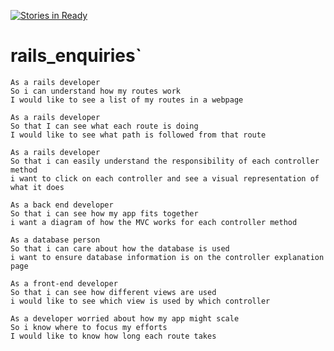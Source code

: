 [![Stories in Ready](https://badge.waffle.io/unalterable/rails_enquiries.png?label=ready&title=Ready)](https://waffle.io/unalterable/rails_enquiries)
# rails_enquiries`




```
As a rails developer
So i can understand how my routes work
I would like to see a list of my routes in a webpage
```

```
As a rails developer
So that I can see what each route is doing
I would like to see what path is followed from that route
```

```
As a rails developer
So that i can easily understand the responsibility of each controller method
i want to click on each controller and see a visual representation of what it does
```

```
As a back end developer
So that i can see how my app fits together 
i want a diagram of how the MVC works for each controller method
```

```
As a database person
So that i can care about how the database is used
i want to ensure database information is on the controller explanation page
```

```
As a front-end developer
So that i can see how different views are used
i would like to see which view is used by which controller
```

```
As a developer worried about how my app might scale
So i know where to focus my efforts
I would like to know how long each route takes
```


